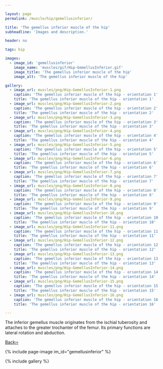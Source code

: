 ```yaml
---

layout: page
permalink: /muscle/hip/gemellusinferior/

title: 'The gemellus inferior muscle of the hip'
subheadline: 'Images and description.'

header: no

tags: hip

images:
  - image_id: 'gemellusinferior'
    image_name: 'muscles/gif/Hip-GemellusInferior.gif'
    image_title: 'The gemellus inferior muscle of the hip'
    image_alt: 'The gemellus inferior muscle of the hip' 

gallery:
  - image_url: muscles/png/Hip-GemellusInferior-1.png
    caption: 'The gemellus inferior muscle of the hip - orientation 1'
    title: 'The gemellus inferior muscle of the hip - orientation 1'
  - image_url: muscles/png/Hip-GemellusInferior-2.png
    caption: 'The gemellus inferior muscle of the hip - orientation 2'
    title: 'The gemellus inferior muscle of the hip - orientation 2'
  - image_url: muscles/png/Hip-GemellusInferior-3.png
    caption: 'The gemellus inferior muscle of the hip - orientation 3'
    title: 'The gemellus inferior muscle of the hip - orientation 3'
  - image_url: muscles/png/Hip-GemellusInferior-4.png
    caption: 'The gemellus inferior muscle of the hip - orientation 4'
    title: 'The gemellus inferior muscle of the hip - orientation 4'
  - image_url: muscles/png/Hip-GemellusInferior-5.png
    caption: 'The gemellus inferior muscle of the hip - orientation 5'
    title: 'The gemellus inferior muscle of the hip - orientation 5'
  - image_url: muscles/png/Hip-GemellusInferior-6.png
    caption: 'The gemellus inferior muscle of the hip - orientation 6'
    title: 'The gemellus inferior muscle of the hip - orientation 6'
  - image_url: muscles/png/Hip-GemellusInferior-7.png
    caption: 'The gemellus inferior muscle of the hip - orientation 7'
    title: 'The gemellus inferior muscle of the hip - orientation 7'
  - image_url: muscles/png/Hip-GemellusInferior-8.png
    caption: 'The gemellus inferior muscle of the hip - orientation 8'
    title: 'The gemellus inferior muscle of the hip - orientation 8'
  - image_url: muscles/png/Hip-GemellusInferior-9.png
    caption: 'The gemellus inferior muscle of the hip - orientation 9'
    title: 'The gemellus inferior muscle of the hip - orientation 9'
  - image_url: muscles/png/Hip-GemellusInferior-10.png
    caption: 'The gemellus inferior muscle of the hip - orientation 10'
    title: 'The gemellus inferior muscle of the hip - orientation 10'
  - image_url: muscles/png/Hip-GemellusInferior-11.png
    caption: 'The gemellus inferior muscle of the hip - orientation 11'
    title: 'The gemellus inferior muscle of the hip - orientation 11'
  - image_url: muscles/png/Hip-GemellusInferior-12.png
    caption: 'The gemellus inferior muscle of the hip - orientation 12'
    title: 'The gemellus inferior muscle of the hip - orientation 12'
  - image_url: muscles/png/Hip-GemellusInferior-13.png
    caption: 'The gemellus inferior muscle of the hip - orientation 13'
    title: 'The gemellus inferior muscle of the hip - orientation 13'
  - image_url: muscles/png/Hip-GemellusInferior-14.png
    caption: 'The gemellus inferior muscle of the hip - orientation 14'
    title: 'The gemellus inferior muscle of the hip - orientation 14'
  - image_url: muscles/png/Hip-GemellusInferior-15.png
    caption: 'The gemellus inferior muscle of the hip - orientation 15'
    title: 'The gemellus inferior muscle of the hip - orientation 15'
  - image_url: muscles/png/Hip-GemellusInferior-16.png
    caption: 'The gemellus inferior muscle of the hip - orientation 16'
    title: 'The gemellus inferior muscle of the hip - orientation 16'

---
```


The inferior gemellus muscle originates from the ischial tuberosity and attaches to the greater trochanter of the femur. Its primary functions are lateral rotation and abduction.

[Back››](/muscle/hip/)

{% include page-image im_id="gemellusinferior" %}

{% include gallery %}
